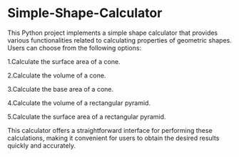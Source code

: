 # Simple-Shape-Calculator
This Python project implements a simple shape calculator that provides various functionalities related to calculating properties of geometric shapes. Users can choose from the following options:

1.Calculate the surface area of a cone.

2.Calculate the volume of a cone.

3.Calculate the base area of a cone.

4.Calculate the volume of a rectangular pyramid.

5.Calculate the surface area of a rectangular pyramid.


This calculator offers a straightforward interface for performing these calculations, making it convenient for users to obtain the desired results quickly and accurately.
